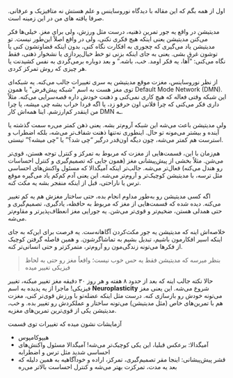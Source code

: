اول از همه بگم که این مقاله با دیدگاه نوروساینس و علم هستش نه متافیزیک و عرفانی. صرفا یافته های من در این زمینه است.


مدیتیشن در واقع یه جور تمرین ذهنیه، درست مثل ورزش، ولی برای مغز. خیلی‌ها فکر می‌کنن مدیتیشن یعنی اینکه هیچ فکری نکنی، ولی در واقع اصلاً این‌طور نیست. تو مدیتیشن یاد می‌گیری که چجوری به افکارت نگاه کنی، بدون اینکه قضاوتشون کنی یا توشون غرق بشی. یعنی به جای اینکه بزنی تو خط خیال‌پردازی یا نشخوار ذهنی، فقط نگاه می‌کنی: “آها، یه فکر اومد. خب، باشه.” و بعد دوباره برمی‌گردی به نفس کشیدنت یا هر چیزی که روش تمرکز کردی.

از نظر نوروساینس، مغزت موقع مدیتیشن یه سری تغییرات جالب می‌کنه. یه شبکه‌ای توی مغز هست به اسم "شبکه پیش‌فرض" یا همون Default Mode Network (DMN). این شبکه وقتی فعاله که هیچ کاری نمی‌کنی و ذهنت خودش داره قصه‌سرایی می‌کنه. مثلاً داری فکر می‌کنی که چرا فلانی اون حرفو زد، یا اگه فردا خراب بشه چی میشه، یا چرا من اینقدر کم‌ارزشم. اینا همه‌اش کار DMN ـه.

ولی مدیتیشن باعث می‌شه این شبکه آروم‌تر بشه. یعنی ذهن کمتر می‌ره سمت گذشته یا آینده و بیشتر می‌مونه تو حال. اینطوری نه‌تنها ذهنت شفاف‌تر می‌شه، بلکه اضطراب و استرست هم کمتر می‌شه، چون دیگه اون‌قدر درگیر “چی شد؟” یا “چی میشه؟” نیستی.

هم‌زمان با این، قسمت‌هایی از مغزت که مربوط به تمرکز و کنترل توجه هستن، قوی‌تر می‌شن. مثلاً بخشی از پیش‌پیشانی مغز (همون جایی که تصمیم‌گیری و کنترل احساسات رو هندل می‌کنه) فعال‌تر می‌شه. جالب‌تر اینکه آمیگدالا که مسئول واکنش‌های احساسی مثل ترسه، با مدیتیشن کوچیک‌تر و آروم‌تر می‌شه. این یعنی آدم کم‌کم یاد می‌گیره موقع ترس یا ناراحتی، قبل از اینکه منفجر بشه یه مکث کنه.

اگه کسی مدیتیشن رو به‌طور مداوم انجام بده، حتی ساختار مغزش هم یه کم تغییر می‌کنه. دیده شده که قسمت‌هایی از مغز که مربوط به حافظه، یادگیری، تصمیم‌گیری و حتی همدلی هستن، ضخیم‌تر و قوی‌تر می‌شن. یه جورایی مغز انعطاف‌پذیرتر و مقاوم‌تر می‌شه.

خلاصه‌اش اینه که مدیتیشن یه جور مکث‌کردن آگاهانه‌ست. یه فرصت برای این‌که به جای اینکه اسیر افکارمون باشیم، تبدیل بشیم به تماشاگرشون. و همین فاصله گرفتن کوچیک از فکرها می‌تونه زندگی‌مون رو آروم‌تر، متمرکزتر و حتی انسانی‌تر کنه.

> بنظر میرسه که مدیتیشن فقط یه حس خوب نیست؛ واقعاً مغز رو حتی به لحاظ فیزیکی تغییر میده

حالا نکته جالب اینه که بعد از حدود ۸ هفته و هر روز ۳۰ دقیقه مغز تغییر میکنه، تغییر فیزیکی!
ماجرا از یه پدیده به اسم **Neuroplasticity** شروع می‌شه. این یعنی مغز می‌تونه خودش رو بازسازی کنه. درست مثل اینکه عضله‌تو با ورزش قوی‌تر کنی، مغزت هم با تمرین‌های خاص (مثل مدیتیشن) می‌تونه ساختار و عملکردش رو تغییر بده. و خب، مدیتیشن یکی از قوی‌ترین تمرین‌های مغزیه.

آزمایشات نشون میده که تغییرات توی قسمت
- هیپوکامپوس
- آمیگدالا: برعکس قبلیا، این یکی کوچیک‌تر می‌شه! آمیگدالا مسئول واکنش‌های احساسی شدید مثل ترس و اضطرابه
- قشر پیش‌پیشانی: اینجا مقر تصمیم‌گیری، تمرکز، اراده و خودآگاهیه به همین دلیله که بعد یه مدت، تمرکزت بهتر می‌شه و کنترل احساست بالاتر می‌ره